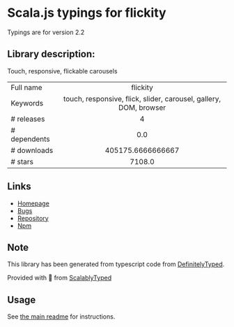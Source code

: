 
# Scala.js typings for flickity

Typings are for version 2.2

## Library description:
Touch, responsive, flickable carousels

|                    |                 |
| ------------------ | :-------------: |
| Full name          | flickity |
| Keywords           | touch, responsive, flick, slider, carousel, gallery, DOM, browser |
| # releases         | 4 |
| # dependents       | 0.0 |
| # downloads        | 405175.6666666667 |
| # stars            | 7108.0 |

## Links
- [Homepage](https://flickity.metafizzy.co)
- [Bugs](https://github.com/metafizzy/flickity/issues)
- [Repository](https://github.com/metafizzy/flickity)
- [Npm](https://www.npmjs.com/package/flickity)
    


## Note
This library has been generated from typescript code from [DefinitelyTyped](https://definitelytyped.org).

Provided with :purple_heart: from [ScalablyTyped](https://github.com/oyvindberg/ScalablyTyped)

## Usage
See [the main readme](../../readme.md) for instructions.


